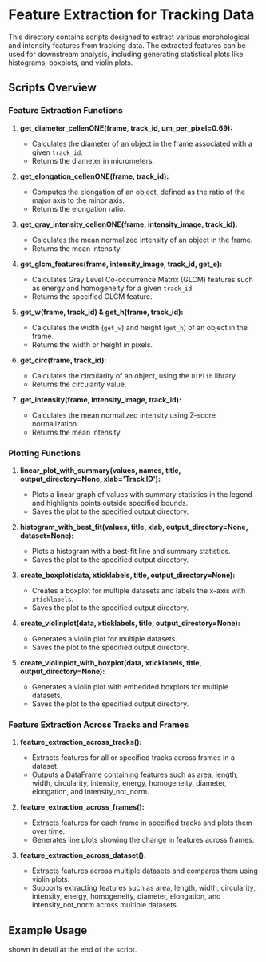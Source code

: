 # Feature Extraction for Tracking Data

This directory contains scripts designed to extract various morphological and intensity features from tracking data. The extracted features can be used for downstream analysis, including generating statistical plots like histograms, boxplots, and violin plots.

## Scripts Overview

### Feature Extraction Functions

1. **get_diameter_cellenONE(frame, track_id, um_per_pixel=0.69):**
   - Calculates the diameter of an object in the frame associated with a given `track_id`.
   - Returns the diameter in micrometers.

2. **get_elongation_cellenONE(frame, track_id):**
   - Computes the elongation of an object, defined as the ratio of the major axis to the minor axis.
   - Returns the elongation ratio.

3. **get_gray_intensity_cellenONE(frame, intensity_image, track_id):**
   - Calculates the mean normalized intensity of an object in the frame.
   - Returns the mean intensity.

4. **get_glcm_features(frame, intensity_image, track_id, get_e):**
   - Calculates Gray Level Co-occurrence Matrix (GLCM) features such as energy and homogeneity for a given `track_id`.
   - Returns the specified GLCM feature.

5. **get_w(frame, track_id) & get_h(frame, track_id):**
   - Calculates the width (`get_w`) and height (`get_h`) of an object in the frame.
   - Returns the width or height in pixels.

6. **get_circ(frame, track_id):**
   - Calculates the circularity of an object, using the `DIPlib` library.
   - Returns the circularity value.

7. **get_intensity(frame, intensity_image, track_id):**
   - Calculates the mean normalized intensity using Z-score normalization.
   - Returns the mean intensity.

### Plotting Functions

1. **linear_plot_with_summary(values, names, title, output_directory=None, xlab='Track ID'):**
   - Plots a linear graph of values with summary statistics in the legend and highlights points outside specified bounds.
   - Saves the plot to the specified output directory.

2. **histogram_with_best_fit(values, title, xlab, output_directory=None, dataset=None):**
   - Plots a histogram with a best-fit line and summary statistics.
   - Saves the plot to the specified output directory.

3. **create_boxplot(data, xticklabels, title, output_directory=None):**
   - Creates a boxplot for multiple datasets and labels the x-axis with `xticklabels`.
   - Saves the plot to the specified output directory.

4. **create_violinplot(data, xticklabels, title, output_directory=None):**
   - Generates a violin plot for multiple datasets.
   - Saves the plot to the specified output directory.

5. **create_violinplot_with_boxplot(data, xticklabels, title, output_directory=None):**
   - Generates a violin plot with embedded boxplots for multiple datasets.
   - Saves the plot to the specified output directory.

### Feature Extraction Across Tracks and Frames

1. **feature_extraction_across_tracks():**
   - Extracts features for all or specified tracks across frames in a dataset.
   - Outputs a DataFrame containing features such as area, length, width, circularity, intensity, energy, homogeneity, diameter, elongation, and intensity_not_norm.

2. **feature_extraction_across_frames():**
   - Extracts features for each frame in specified tracks and plots them over time.
   - Generates line plots showing the change in features across frames.

3. **feature_extraction_across_dataset():**
   - Extracts features across multiple datasets and compares them using violin plots.
   - Supports extracting features such as area, length, width, circularity, intensity, energy, homogeneity, diameter, elongation, and intensity_not_norm across multiple datasets.

## Example Usage
shown in detail at the end of the script. 